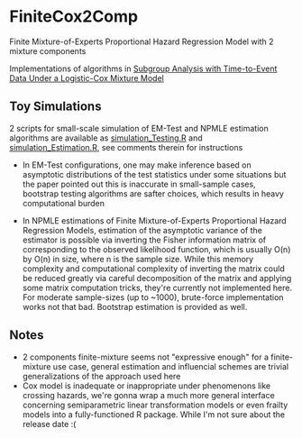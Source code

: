 # FiniteCox2Comp
Finite Mixture-of-Experts Proportional Hazard Regression Model with 2 mixture components

Implementations of algorithms in [Subgroup Analysis with Time-to-Event Data Under a Logistic-Cox Mixture Model](http://onlinelibrary.wiley.com/doi/10.1111/sjos.12213/abstract)

## Toy Simulations
2 scripts for small-scale simulation of EM-Test and NPMLE estimation algorithms are available as [simulation_Testing.R](simulation_Testing.R)
and [simulation_Estimation.R](simulation_Estimation.R), see comments therein for instructions

- In EM-Test configurations, one may make inference based on asymptotic distributions of the test statistics under some situations
but the paper pointed out this is inaccurate in small-sample cases, bootstrap testing algorithms are safter choices, which results in heavy computational burden

- In NPMLE estimations of Finite Mixture-of-Experts Proportional Hazard Regression Models, estimation of the asymptotic variance of the estimator
is possible via inverting the Fisher information matrix of corresponding to the observed likelihood function, which is usually O(n) by O(n) in size, where n is the sample size. While this memory complexity and computational complexity of inverting the matrix
could be reduced greatly via careful decomposition of the matrix and applying some matrix computation tricks, they're currently not implemented here. For moderate sample-sizes (up to ~1000), brute-force implementation works not that bad. Bootstrap estimation is provided as well. 

## Notes
- 2 components finite-mixture seems not "expressive enough" for a finite-mixture use case, general estimation and influencial schemes are trivial generalizations of the approach used here
- Cox model is inadequate or inappropriate under phenomenons like crossing hazards, we're gonna wrap a much more general interface concerning
semiparametric linear transformation models or even frailty models into a fully-functioned R package. While I'm not sure about the release date :(
